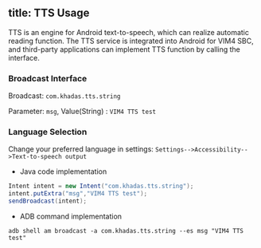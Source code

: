 title: TTS Usage
---

TTS is an engine for Android text-to-speech, which can realize automatic reading function.
The TTS service is integrated into Android for VIM4 SBC, and third-party applications can implement TTS function by calling the interface.

### Broadcast Interface

Broadcast: `com.khadas.tts.string`

Parameter: `msg`, Value(String) : `VIM4 TTS test`


### Language Selection

Change your preferred language in settings: `Settings-->Accessibility-->Text-to-speech output`


* Java code implementation
```java
Intent intent = new Intent("com.khadas.tts.string");
intent.putExtra("msg","VIM4 TTS test");
sendBroadcast(intent);
```

* ADB command implementation
```
adb shell am broadcast -a com.khadas.tts.string --es msg "VIM4 TTS test"
```

